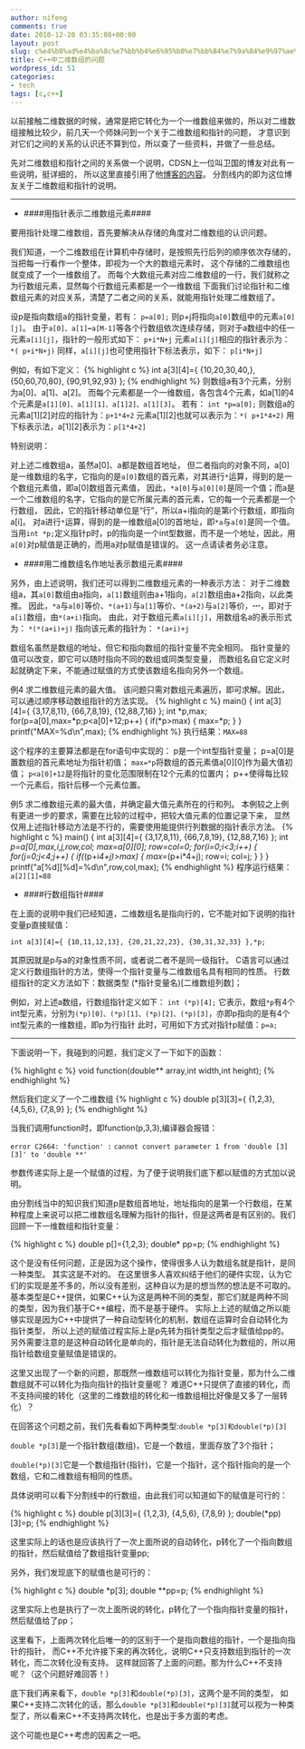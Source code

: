 ```yaml
---
author: nifeng
comments: true
date: 2010-12-20 03:35:08+00:00
layout: post
slug: c%e4%b8%ad%e4%ba%8c%e7%bb%b4%e6%95%b0%e7%bb%84%e7%9a%84%e9%97%ae%e9%a2%98
title: C++中二维数组的问题
wordpress_id: 51
categories:
- tech
tags: [c,c++]
---
```


以前接触二维数据的时候，通常是把它转化为一个一维数组来做的，所以对二维数组接触比较少，前几天一个师妹问到一个关于二维数组和指针的问题，
才意识到对它们之间的关系的认识还不算到位，所以查了一些资料，并做了一些总结。

先对二维数组和指针之间的关系做一个说明，CDSN上一位叫卫国的博友对此有一些说明，挺详细的，
所以这里直接引用了他[博客的内容](http://blog.csdn.net/iu_81/archive/2007/09/12/1782642.aspx)。
分割线内的即为这位博友关于二维数组和指针的说明。

***
* ####用指针表示二维数组元素####

要用指针处理二维数组，首先要解决从存储的角度对二维数组的认识问题。

我们知道，一个二维数组在计算机中存储时，是按照先行后列的顺序依次存储的，当把每一行看作一个整体，即视为一个大的数组元素时，
这个存储的二维数组也就变成了一个一维数组了。
而每个大数组元素对应二维数组的一行，我们就称之为行数组元素，显然每个行数组元素都是一个一维数组
下面我们讨论指针和二维数组元素的对应关系，清楚了二者之间的关系，就能用指针处理二维数组了。

设p是指向数组a的指针变量，若有：
`p=a[0];`
则p+j将指向`a[0]`数组中的元素`a[0][j]`。
由于`a[0]、a[1]┅a[M-1]`等各个行数组依次连续存储，则对于a数组中的任一元素`a[i][j]`，指针的一般形式如下：
`p+i*N+j`
元素`a[i][j]`相应的指针表示为：
`*( p+i*N+j)`
同样，`a[i][j]`也可使用指针下标法表示，如下：
`p[i*N+j]`

例如，有如下定义：
{% highlight c %}
int a[3][4]={
    {10,20,30,40,},
    {50,60,70,80},
    {90,91,92,93}
};
{% endhighlight %}
则数组a有3个元素，分别为a[0]、a[1]、a[2]。
而每个元素都是一个一维数组，各包含4个元素，如a[1]的4个元素是`a[1][0]、a[1][1]、a[1]2]、a[1][3]`。
若有：
`int *p=a[0];`
则数组a的元素a[1][2]对应的指针为：`p+1*4+2`
元素a[1][2]也就可以表示为：`*( p+1*4+2)`
用下标表示法，a[1][2]表示为：`p[1*4+2]`

特别说明：

对上述二维数组a，虽然a[0]、a都是数组首地址，
但二者指向的对象不同，a[0]是一维数组的名字，它指向的是`a[0]`数组的首元素，对其进行`*`运算，得到的是一个数组元素值，即a[0]数组首元素值，
因此，`*a[0]`与`a[0][0]`是同一个值；而a是一个二维数组的名字，它指向的是它所属元素的首元素，它的每一个元素都是一个行数组，
因此，它的指针移动单位是“行”，所以a+i指向的是第i个行数组，即指向a[i]。
对a进行`*`运算，得到的是一维数组a[0]的首地址，即`*a`与`a[0]`是同一个值。
当用`int *p;`定义指针p时，p的指向是一个int型数据，而不是一个地址，因此，用`a[0]`对p赋值是正确的，而用a对p赋值是错误的。
这一点请读者务必注意。

* ####用二维数组名作地址表示数组元素####

另外，由上述说明，我们还可以得到二维数组元素的一种表示方法：
对于二维数组a，其`a[0]`数组由a指向，`a[1]`数组则由a+1指向，`a[2]`数组由a+2指向，以此类推。
因此，`*a`与`a[0]`等价、`*(a+1)`与`a[1]`等价、`*(a+2)`与`a[2]`等价，┅，即对于`a[i]`数组，由`*(a+i)`指向。
由此，对于数组元素`a[i][j]`，用数组名a的表示形式为：
`*(*(a+i)+j)`
指向该元素的指针为：
`*(a+i)+j`

数组名虽然是数组的地址，但它和指向数组的指针变量不完全相同。
指针变量的值可以改变，即它可以随时指向不同的数组或同类型变量，
而数组名自它定义时起就确定下来，不能通过赋值的方式使该数组名指向另外一个数组。

例4 求二维数组元素的最大值。
该问题只需对数组元素遍历，即可求解。因此，可以通过顺序移动数组指针的方法实现。
{% highlight c %}
main()
{
int a[3][4]={
    {3,17,8,11},
    {66,7,8,19},
    {12,88,7,16}
};
int *p,max;
for(p=a[0],max=*p;p<a[0]+12;p++) {
    if(*p>max) {
        max=*p;
    }
}
printf("MAX=%d\n",max);
{% endhighlight %}
执行结果：`MAX=88`

这个程序的主要算法都是在for语句中实现的：
p是一个int型指针变量；
p=a[0]是置数组的首元素地址为指针初值；
`max=*p`将数组的首元素值a[0][0]作为最大值初值；
`p<a[0]+12`是将指针的变化范围限制在12个元素的位置内；
p++使得每比较一个元素后，指针后移一个元素位置。

例5 求二维数组元素的最大值，并确定最大值元素所在的行和列。
本例较之上例有更进一步的要求，需要在比较的过程中，把较大值元素的位置记录下来，
显然仅用上述指针移动方法是不行的，需要使用能提供行列数据的指针表示方法。
{% highlight c %}
main()
{
int a[3][4]={
    {3,17,8,11},
    {66,7,8,19},
    {12,88,7,16}
};
int *p=a[0],max,i,j,row,col;
max=a[0][0];
row=col=0;
for(i=0;i<3;i++) {
    for(j=0;j<4;j++) {
        if(*(p+i*4+j)>max) {
            max=*(p+i*4+j);
            row=i;
            col=j;
        }
    }
}
printf("a[%d][%d]=%d\n",row,col,max);
{% endhighlight %}
程序运行结果：`a[2][1]=88`

* ####行数组指针####

在上面的说明中我们已经知道，二维数组名是指向行的，它不能对如下说明的指针变量p直接赋值：

`int a[3][4]={
    {10,11,12,13},
    {20,21,22,23},
    {30,31,32,33}
},*p;`

其原因就是p与a的对象性质不同，或者说二者不是同一级指针。
C语言可以通过定义行数组指针的方法，使得一个指针变量与二维数组名具有相同的性质。
行数组指针的定义方法如下：数据类型 (\*指针变量名)\[二维数组列数\]；

例如，对上述a数组，行数组指针定义如下：
`int (*p)[4];`
它表示，数组`*p`有4个int型元素，分别为`(*p)[0]、(*p)[1]、(*p)[2]、(*p)[3]`，亦即p指向的是有4个int型元素的一维数组，即p为行指针
此时，可用如下方式对指针p赋值：`p=a;`

***

下面说明一下，我碰到的问题，我们定义了一下如下的函数：

{% highlight c %}
void function(double** array,int width,int height);
{% endhighlight %}

然后我们定义了一个二维数组 
{% highlight c %}
double p[3][3]={
    {1,2,3},
    {4,5,6},
    {7,8,9}
};
{% endhighlight %}

当我们调用function时，即function(p,3,3),编译器会报错：

`error C2664: 'function' :`
`cannot convert parameter 1 from 'double [3][3]' to 'double **'`

参数传递实际上是一个赋值的过程，为了便于说明我们底下都以赋值的方式加以说明。

由分割线当中的知识我们知道p是数组首地址，地址指向的是第一个行数组，在某种程度上来说可以把二维数组名理解为指针的指针，但是这两者是有区别的。我们回顾一下一维数组和指针变量：

{% highlight c %}
double p[]={1,2,3};
double* pp=p;
{% endhighlight %}

这个是没有任何问题，正是因为这个操作，使得很多人认为数组名就是指针，是同一种类型。
其实这是不对的。
在这里很多人喜欢纠结于他们的硬件实现，认为它们的实现是差不多的，所以没有差别，这种自以为是的想当然的想法是不可取的。
基本类型是C++提供，如果C++认为这是两种不同的类型，那它们就是两种不同的类型，因为我们基于C++编程，而不是基于硬件。
实际上上述的赋值之所以能够实现是因为C++中提供了一种自动型转化的机制，数组在运算时会自动转化为指针类型，
所以上述的赋值过程实际上是p先转为指针类型之后才赋值给pp的。
另外需要注意的是这种自动转化是单向的，指针是无法自动转化为数组的，所以用指针给数组变量赋值是错误的。

这里又出现了一个新的问题，那既然一维数组可以转化为指针变量，那为什么二维数组就不可以转化为指向指针的指针变量呢？
难道C++只提供了直接的转化，而不支持间接的转化（这里的二维数组的转化和一维数组相比好像是又多了一层转化）？

在回答这个问题之前，我们先看看如下两种类型:`double *p[3]和double(*p)[3]`

`double *p[3]`是一个指针数组(数组)，它是一个数组，里面存放了3个指针；

`double(*p)[3]`它是一个数组指针(指针)，它是一个指针，这个指针指向的是一个数组，它和二维数组有相同的性质。

具体说明可以看下分割线中的行数组，由此我们可以知道如下的赋值是可行的：

{% highlight c %}
double p[3][3]={
    {1,2,3},
    {4,5,6},
    {7,8,9}
};
double(*pp)[3]=p;
{% endhighlight %}

这里实际上的话也是应该执行了一次上面所说的自动转化，p转化了一个指向数组的指针，然后赋值给了数组指针变量pp;

另外，我们发现底下的赋值也是可行的：

{% highlight c %}
double *p[3];
double **pp=p;
{% endhighlight %}

这里实际上也是执行了一次上面所说的转化，p转化了一个指向指针变量的指针，然后赋值给了pp；

这里看下，上面两次转化后唯一的的区别于一个是指向数组的指针，一个是指向指针的指针，
而C++不允许接下来的再次转化，说明C++只支持数组到指针的一次转化，而二次转化没有支持。
这样就回答了上面的问题。那为什么C++不支持呢？（这个问题好难回答！）

底下我们再来看下，`double *p[3]`和`double(*p)[3]`，这两个是不同的类型，
如果C++支持二次转化的话，那么`double *p[3]`和`double(*p)[3]`就可以视为一种类型了，所以看来C++不支持两次转化，也是出于多方面的考虑。

这个可能也是C++考虑的因素之一吧。


